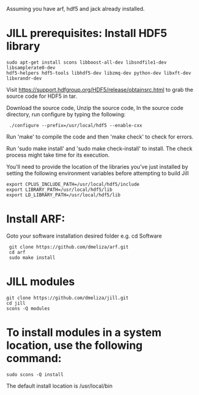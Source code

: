 Assuming you have arf, hdf5 and jack already installed.

# JILL prerequisites: Install HDF5 library

    sudo apt-get install scons libboost-all-dev libsndfile1-dev libsamplerate0-dev
    hdf5-helpers hdf5-tools libhdf5-dev libzmq-dev python-dev libxft-dev libxrandr-dev


Visit https://support.hdfgroup.org/HDF5/release/obtainsrc.html to grab the source code for HDF5 in tar.  

Download the source code,
Unzip the source code,
In the source code directory, run configure by typing the following:
     
     ./configure --prefix=/usr/local/hdf5 --enable-cxx
Run 'make' to compile the code and then 'make check' to check for errors.

Run 'sudo make install' and 'sudo make check-install' to install.
The check process might take time for its execution.

You'll need to provide the location of the libraries you've just installed by setting the following environment variables before attempting to build Jill

    export CPLUS_INCLUDE_PATH=/usr/local/hdf5/include
    export LIBRARY_PATH=/usr/local/hdf5/lib
    export LD_LIBRARY_PATH=/usr/local/hdf5/lib

# Install ARF:
Goto your software installation desired folder
e.g.  cd Software

     git clone https://github.com/dmeliza/arf.git
     cd arf
     sudo make install	
# JILL modules
    git clone https://github.com/dmeliza/jill.git
    cd jill
    scons -Q modules
# To install modules in a system location, use the following command:
    sudo scons -Q install

The default install location is /usr/local/bin
 
